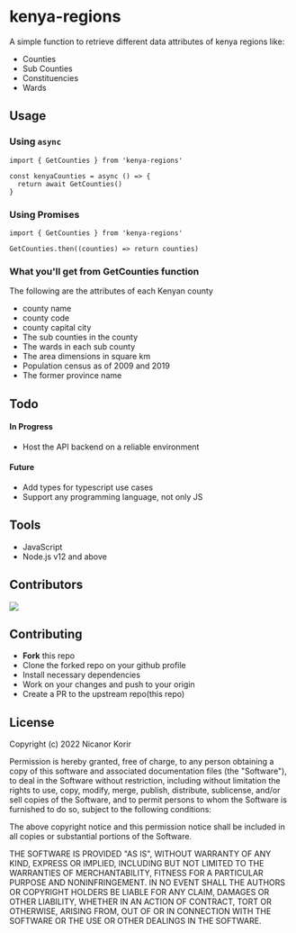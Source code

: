 # kenya-regions
A simple function to retrieve different data attributes of kenya regions like:
- Counties
- Sub Counties
- Constituencies
- Wards

## Usage 
### Using `async`
```
import { GetCounties } from 'kenya-regions'

const kenyaCounties = async () => {
  return await GetCounties()
}
```

### Using Promises
```
import { GetCounties } from 'kenya-regions'

GetCounties.then((counties) => return counties)
```

### What you'll get from GetCounties function
The following are the attributes of each Kenyan county
- county name
- county code
- county capital city
- The sub counties in the county
- The wards in each sub county
- The area dimensions in square km
- Population census as of 2009 and 2019
- The former province name

## Todo
#### In Progress
- Host the API backend on a reliable environment

#### Future
- Add types for typescript use cases
- Support any programming language, not only JS

## Tools
- JavaScript
- Node.js v12 and above

## Contributors
<a href="https://github.com/Nicanor008/kenya-regions/graphs/contributors">
  <img src="https://contrib.rocks/image?repo=nicanor008/kenya-regions" />
</a>

## Contributing
- **Fork** this repo
- Clone the forked repo on your github profile
- Install necessary dependencies
- Work on your changes and push to your origin
- Create a PR to the upstream repo(this repo)

## License
Copyright (c) 2022 Nicanor Korir

Permission is hereby granted, free of charge, to any person obtaining a copy
of this software and associated documentation files (the "Software"), to deal
in the Software without restriction, including without limitation the rights
to use, copy, modify, merge, publish, distribute, sublicense, and/or sell
copies of the Software, and to permit persons to whom the Software is
furnished to do so, subject to the following conditions:

The above copyright notice and this permission notice shall be included in all
copies or substantial portions of the Software.

THE SOFTWARE IS PROVIDED "AS IS", WITHOUT WARRANTY OF ANY KIND, EXPRESS OR
IMPLIED, INCLUDING BUT NOT LIMITED TO THE WARRANTIES OF MERCHANTABILITY,
FITNESS FOR A PARTICULAR PURPOSE AND NONINFRINGEMENT. IN NO EVENT SHALL THE
AUTHORS OR COPYRIGHT HOLDERS BE LIABLE FOR ANY CLAIM, DAMAGES OR OTHER
LIABILITY, WHETHER IN AN ACTION OF CONTRACT, TORT OR OTHERWISE, ARISING FROM,
OUT OF OR IN CONNECTION WITH THE SOFTWARE OR THE USE OR OTHER DEALINGS IN THE
SOFTWARE.
